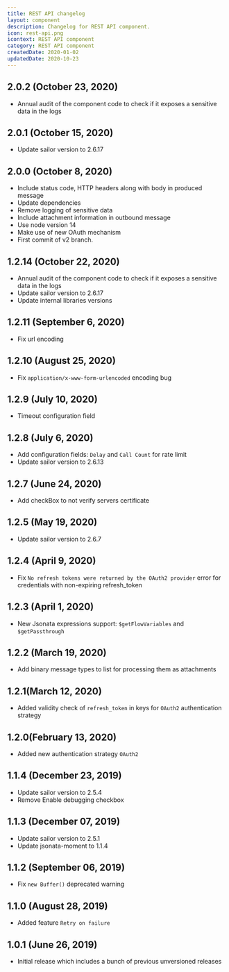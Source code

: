 ```yaml
---
title: REST API changelog
layout: component
description: Changelog for REST API component.
icon: rest-api.png
icontext: REST API component
category: REST API component
createdDate: 2020-01-02
updatedDate: 2020-10-23
---
```


## 2.0.2 (October 23, 2020)

* Annual audit of the component code to check if it exposes a sensitive data in the logs

## 2.0.1 (October 15, 2020)

* Update sailor version to 2.6.17

## 2.0.0 (October 8, 2020)

* Include status code, HTTP headers along with body in produced message
* Update dependencies
* Remove logging of sensitive data
* Include attachment information in outbound message
* Use node version 14
* Make use of new OAuth mechanism
* First commit of v2 branch.

## 1.2.14 (October 22, 2020)

* Annual audit of the component code to check if it exposes a sensitive data in the logs
* Update sailor version to 2.6.17
* Update internal libraries versions

## 1.2.11 (September 6, 2020)

* Fix url encoding

## 1.2.10 (August 25, 2020)

* Fix `application/x-www-form-urlencoded` encoding bug

## 1.2.9 (July 10, 2020)

* Timeout configuration field

## 1.2.8 (July 6, 2020)

* Add configuration fields: `Delay` and `Call Count` for rate limit
* Update sailor version to 2.6.13

## 1.2.7 (June 24, 2020)

* Add checkBox to not verify servers certificate

## 1.2.5 (May 19, 2020)

* Update sailor version to 2.6.7

## 1.2.4 (April 9, 2020)

* Fix `No refresh tokens were returned by the OAuth2 provider` error for credentials with non-expiring refresh_token

## 1.2.3 (April 1, 2020)

* New Jsonata expressions support: `$getFlowVariables` and `$getPassthrough`

## 1.2.2 (March 19, 2020)

* Add binary message types to list for processing them as attachments

## 1.2.1(March 12, 2020)

* Added validity check of `refresh_token` in keys for `OAuth2` authentication strategy

## 1.2.0(February 13, 2020)

* Added new authentication strategy `OAuth2`

## 1.1.4 (December 23, 2019)

* Update sailor version to 2.5.4
* Remove Enable debugging checkbox

## 1.1.3 (December 07, 2019)

* Update sailor version to 2.5.1
* Update jsonata-moment to 1.1.4

## 1.1.2 (September 06, 2019)

* Fix `new Buffer()` deprecated warning

## 1.1.0 (August 28, 2019)

* Added feature `Retry on failure`

## 1.0.1 (June 26, 2019)

* Initial release which includes a bunch of previous unversioned releases
